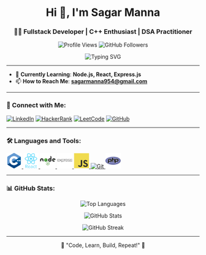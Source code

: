 <h1 align="center">Hi 👋, I'm Sagar Manna</h1>
<h3 align="center">👨‍💻 Fullstack Developer | C++ Enthusiast | DSA Practitioner</h3>

<p align="center">
  <picture>
    <source media="(prefers-color-scheme: dark)" srcset="https://komarev.com/ghpvc/?username=sagarmanna&label=Profile%20views&color=ff69b4&style=flat-square">
    <img alt="Profile Views" src="https://komarev.com/ghpvc/?username=sagarmanna&label=Profile%20views&color=0e75b6&style=flat-square">
  </picture>
  <picture>
    <source media="(prefers-color-scheme: dark)" srcset="https://img.shields.io/github/followers/sagarmanna?style=social&logoColor=white">
    <img alt="GitHub Followers" src="https://img.shields.io/github/followers/sagarmanna?style=social&logoColor=black">
  </picture>
</p>

<p align="center">
  <img src="https://readme-typing-svg.herokuapp.com?font=Fira+Code&size=24&pause=1000&color=00C1FF&width=500&lines=Passionate+Fullstack+Developer;C%2B%2B+%26+DSA+Enthusiast;Always+Learning+%26+Building;Welcome+to+My+Profile!" alt="Typing SVG">
</p>

---

- 🌱 **Currently Learning**: **Node.js, React, Express.js**  
- 📫 **How to Reach Me**: **[sagarmanna954@gmail.com](mailto:sagarmanna954@gmail.com)**  

---

<h3 align="left">🔗 Connect with Me:</h3>
<p align="left">
  <a href="https://linkedin.com/in/manna-s" target="_blank"><img src="https://img.icons8.com/color/48/000000/linkedin.png" alt="LinkedIn" width="40"/></a>
  <a href="https://www.hackerrank.com/sagarmanna954" target="_blank"><img src="https://img.icons8.com/external-tal-revivo-color-tal-revivo/48/000000/external-hackerrank-is-a-technology-company-that-focuses-on-competitive-programming-logo-color-tal-revivo.png" alt="HackerRank" width="40"/></a>
  <a href="https://www.leetcode.com/manna20" target="_blank"><img src="https://img.icons8.com/external-tal-revivo-color-tal-revivo/48/000000/external-level-up-your-coding-skills-and-quickly-land-a-job-logo-color-tal-revivo.png" alt="LeetCode" width="40"/></a>
  <a href="https://github.com/sagarmanna" target="_blank"><img src="https://img.icons8.com/glyph-neue/48/000000/github.png" alt="GitHub" width="40"/></a>
</p>

---

<h3 align="left">🛠️ Languages and Tools:</h3>
<p align="left">
  <a href="https://www.w3schools.com/cpp/" target="_blank" rel="noreferrer">
    <img src="https://raw.githubusercontent.com/devicons/devicon/master/icons/cplusplus/cplusplus-original.svg" alt="C++" width="40" height="40"/>
  </a>
  <a href="https://reactjs.org/" target="_blank" rel="noreferrer">
    <img src="https://raw.githubusercontent.com/devicons/devicon/master/icons/react/react-original-wordmark.svg" alt="React" width="40" height="40"/>
  </a>
  <a href="https://nodejs.org" target="_blank" rel="noreferrer">
    <img src="https://raw.githubusercontent.com/devicons/devicon/master/icons/nodejs/nodejs-original-wordmark.svg" alt="Node.js" width="40" height="40"/>
  </a>
  <a href="https://expressjs.com" target="_blank" rel="noreferrer">
    <img src="https://raw.githubusercontent.com/devicons/devicon/master/icons/express/express-original-wordmark.svg" alt="Express.js" width="40" height="40"/>
  </a>
  <a href="https://developer.mozilla.org/en-US/docs/Web/JavaScript" target="_blank" rel="noreferrer">
    <img src="https://raw.githubusercontent.com/devicons/devicon/master/icons/javascript/javascript-original.svg" alt="JavaScript" width="40" height="40"/>
  </a>
  <a href="https://git-scm.com/" target="_blank" rel="noreferrer">
    <img src="https://www.vectorlogo.zone/logos/git-scm/git-scm-icon.svg" alt="Git" width="40" height="40"/>
  </a>
  <a href="https://www.php.net" target="_blank" rel="noreferrer">
    <img src="https://raw.githubusercontent.com/devicons/devicon/master/icons/php/php-original.svg" alt="PHP" width="40" height="40"/>
  </a>
</p>

---

<h3 align="left">📊 GitHub Stats:</h3>
<p align="center">
  <img src="https://github-readme-stats.vercel.app/api/top-langs/?username=sagarmanna&layout=compact&theme=radical" alt="Top Languages" />
</p>
<p align="center">
  <img src="https://github-readme-stats.vercel.app/api?username=sagarmanna&show_icons=true&theme=radical" alt="GitHub Stats" />
</p>
<p align="center">
  <img src="https://streak-stats.demolab.com?user=sagarmanna&theme=radical&hide_border=true" alt="GitHub Streak" />
</p>

---

<p align="center">
  🚀 "Code, Learn, Build, Repeat!" 🌟
</p>

